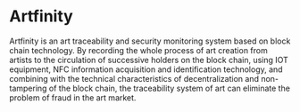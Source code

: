 # Artfinity
Artfinity is an art traceability and security monitoring system based on block chain technology. By recording the whole process of art creation from artists to the circulation of successive holders on the block chain, using IOT equipment, NFC information acquisition and identification technology, and combining with the technical characteristics of decentralization and non-tampering of the block chain, the traceability system of art can eliminate the problem of fraud in the art market.

